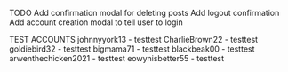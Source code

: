 TODO
Add confirmation modal for deleting posts
Add logout confirmation
Add account creation modal to tell user to login

TEST ACCOUNTS
johnnyyork13 - testtest
CharlieBrown22 - testtest
goldiebird32 - testtest
bigmama71 - testtest
blackbeak00 - testtest
arwenthechicken2021 - testtest
eowynisbetter55 - testtest

